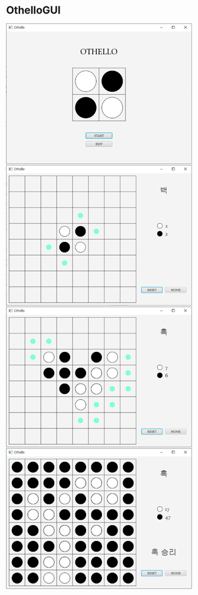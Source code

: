 # OthelloGUI

<img src="/result_01.png">
<img src="/result_02.png">
<img src="/result_03.png">
<img src="/result_04.png">
